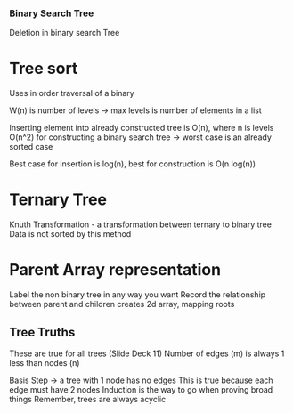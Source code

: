### Binary Search Tree
Deletion in binary search Tree
# Tree sort

Uses in order traversal of a binary

W(n) is number of levels -> max levels is number of elements in a list

Inserting element into already constructed tree is O(n), where n is levels
O(n^2) for constructing a binary search tree -> worst case is an already sorted case


Best case for insertion is log(n), best for construction is O(n log(n))
# Ternary Tree
Knuth Transformation - a transformation between ternary to binary tree
Data is not sorted by this method

# Parent Array representation
Label the non binary tree in any way you want
Record the relationship between parent and children
creates 2d array, mapping roots

## Tree Truths
These are true for all trees
(Slide Deck 11)
Number of edges (m) is always 1 less than nodes (n)

Basis Step -> a tree with 1 node has no edges
This is true because each edge must have 2 nodes
Induction is the way to go when proving broad things
Remember, trees are always acyclic
